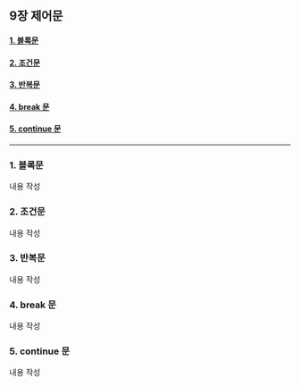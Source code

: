 ## 9장 제어문

#### [1. 블록문](#1.-블록문)
#### [2. 조건문](#2.-조건문)
#### [3. 반복문](#3.-반복문)
#### [4. break 문](#4.-break-문)
#### [5. continue 문](#5.-continue-문)

***

### 1. 블록문

내용 작성

### 2. 조건문

내용 작성

### 3. 반복문

내용 작성

### 4. break 문

내용 작성

### 5. continue 문

내용 작성

